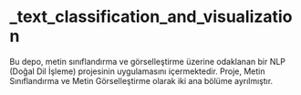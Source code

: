 # _text_classification_and_visualization
Bu depo, metin sınıflandırma ve görselleştirme üzerine odaklanan bir NLP (Doğal Dil İşleme) projesinin uygulamasını içermektedir. Proje, Metin Sınıflandırma ve Metin Görselleştirme olarak iki ana bölüme ayrılmıştır.
